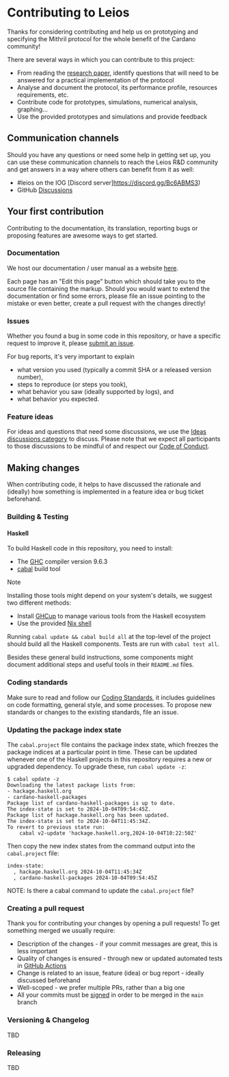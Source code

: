 # Contributing to Leios

Thanks for considering contributing and help us on prototyping and
specifying the Mithril protocol for the whole benefit of the Cardano
community!

There are several ways in which you can contribute to this project:

* From reading the [research
  paper](https://iohk.io/en/research/library/papers/high-throughput-blockchain-consensus-under-realistic-network-assumptions/),
  identify questions that will need to be answered for a practical
  implementation of the protocol
* Analyse and document the protocol, its performance profile,
  resources requirements, etc.
* Contribute code for prototypes, simulations, numerical analysis, graphing...
* Use the provided prototypes and simulations and provide feedback

## Communication channels

Should you have any questions or need some help in getting set up, you can use
these communication channels to reach the Leios R&D community and get answers in a way
where others can benefit from it as well:

- #leios on the IOG [Discord server]https://discord.gg/Bc6ABMS3)
- GitHub [Discussions](https://github.com/input-output-hk/ouroboros-leios/discussions)

## Your first contribution

Contributing to the documentation, its translation, reporting bugs or proposing features are awesome ways to get started.

### Documentation

We host our documentation / user manual as a website [here](https://leios.cardano-scaling.org/).

Each page has an "Edit this page" button which should take you to the source
file containing the markup. Should you would want to extend the documentation or
find some errors, please file an issue pointing to the mistake or even better,
create a pull request with the changes directly!

### Issues

Whether you found a bug in some code in this repository, or have a specific request to improve it, please [submit an issue](https://github.com/input-output-hk/ouroboros-leios/issues/new).

For bug reports, it's very important to explain

- what version you used (typically a commit SHA or a released version number),
- steps to reproduce (or steps you took),
- what behavior you saw (ideally supported by logs), and
- what behavior you expected.

### Feature ideas

For ideas and questions that need some discussions, we use the [Ideas
discussions
category](https://github.com/input-output-hk/ouroboros-leios/discussions/)
to discuss. Please note that we expect all participants to those
discussions to be mindful of and respect our [Code of
Conduct](CODE-OF-CONDUCT.md).

## Making changes

When contributing code, it helps to have discussed the rationale and (ideally)
how something is implemented in a feature idea or bug ticket beforehand.

### Building & Testing

#### Haskell

To build Haskell code in this repository, you need to install:

* The [GHC](https://www.haskell.org/ghc/) compiler version 9.6.3
* [cabal](https://www.haskell.org/cabal/) build tool

> [!NOTE]
> Installing those tools might depend on your system's details, we suggest two different methods:
>
> * Install [GHCup](https://www.haskell.org/ghcup/) to manage various tools from the Haskell ecosystem
> * Use the provided [Nix shell](shell.nix)

Running `cabal update && cabal build all` at the top-level of the
project should build all the Haskell components. Tests are run with
`cabal test all`.

Besides these general build instructions, some components might document
additional steps and useful tools in their `README.md` files.

### Coding standards

Make sure to read and follow our [Coding
Standards](CODING-STANDARDS.md), it includes guidelines on code
formatting, general style, and some processes. To propose new
standards or changes to the existing standards, file an issue.

### Updating the package index state

The `cabal.project` file contains the package index state, which freezes the package indices at a particular point in time. These can be updated whenever one of the Haskell projects in this repository requires a new or upgraded dependency. To upgrade these, run `cabal update -z`:

```
$ cabal update -z
Downloading the latest package lists from:
- hackage.haskell.org
- cardano-haskell-packages
Package list of cardano-haskell-packages is up to date.
The index-state is set to 2024-10-04T09:54:45Z.
Package list of hackage.haskell.org has been updated.
The index-state is set to 2024-10-04T11:45:34Z.
To revert to previous state run:
    cabal v2-update 'hackage.haskell.org,2024-10-04T10:22:50Z'
```

Then copy the new index states from the command output into the `cabal.project` file:

```
index-state:
  , hackage.haskell.org 2024-10-04T11:45:34Z
  , cardano-haskell-packages 2024-10-04T09:54:45Z
```

NOTE: Is there a cabal command to update the `cabal.project` file?


### Creating a pull request

Thank you for contributing your changes by opening a pull requests! To get
something merged we usually require:

- Description of the changes - if your commit messages are great, this is less important
- Quality of changes is ensured - through new or updated automated tests in [GitHub Actions](https://github.com/input-output-hk/ouroboros-leios/actions)
- Change is related to an issue, feature (idea) or bug report - ideally discussed beforehand
- Well-scoped - we prefer multiple PRs, rather than a big one
- All your commits must be [signed](https://docs.github.com/en/authentication/managing-commit-signature-verification/signing-commits) in order to be merged in the `main` branch

### Versioning & Changelog

TBD

### Releasing

TBD
